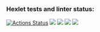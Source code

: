 ### Hexlet tests and linter status:
[![Actions Status](https://github.com/Hikiraya/frontend-project-44/workflows/hexlet-check/badge.svg)](https://github.com/Hikiraya/frontend-project-44/actions)
<a href="https://codeclimate.com/github/Hikiraya/frontend-project-44/maintainability"><img src="https://api.codeclimate.com/v1/badges/340517aed066460b80f2/maintainability" /></a>
<a href="https://asciinema.org/a/NbtDzP4QLBfW60q9Bg4BkZScU" target="_blank"><img src="https://asciinema.org/a/NbtDzP4QLBfW60q9Bg4BkZScU.svg" /></a>
<a href="https://asciinema.org/a/4GzlGgbKwWrxzRmHVVJP8Zpt6" target="_blank"><img src="https://asciinema.org/a/4GzlGgbKwWrxzRmHVVJP8Zpt6.svg" /></a>
<a href="https://asciinema.org/a/qiJn31gBvZlYslRhn4d5enM8m" target="_blank"><img src="https://asciinema.org/a/qiJn31gBvZlYslRhn4d5enM8m.svg" /></a>